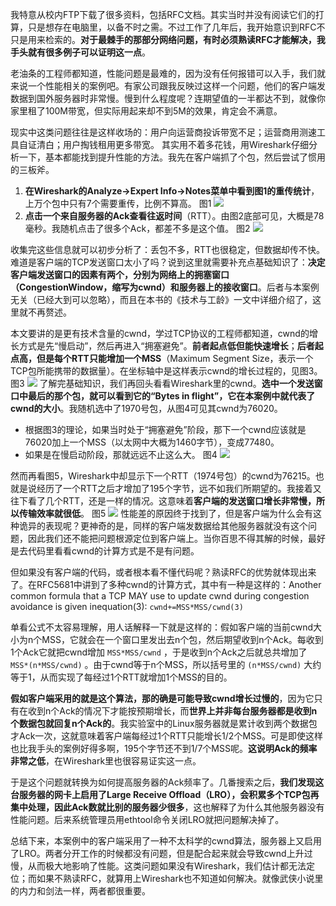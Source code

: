 我特意从校内FTP下载了很多资料，包括RFC文档。其实当时并没有阅读它们的打算，只是想存在电脑里，以备不时之需。不过工作了几年后，我开始意识到RFC不只是用来检索的。**对于最棘手的那部分网络问题，有时必须熟读RFC才能解决，我手头就有很多例子可以证明这一点**。

老油条的工程师都知道，性能问题是最难的，因为没有任何报错可以入手，我们就来说一个性能相关的案例吧。有家公司跟我反映过这样一个问题，他们的客户端发数据到国外服务器时非常慢。慢到什么程度呢？连期望值的一半都达不到，就像你家里租了100M带宽，但实际用起来却不到5M的效果，肯定会不满意。

现实中这类问题往往是这样收场的：用户向运营商投诉带宽不足；运营商用测速工具自证清白；用户掏钱租用更多带宽。
其实用不着多花钱，用Wireshark仔细分析一下，基本都能找到提升性能的方法。我先在客户端抓了个包，然后尝试了惯用的三板斧。
1. **在Wireshark的Analyze→Expert Info→Notes菜单中看到图1的重传统计**，上万个包中只有7个需要重传，比例不算高。
    图1
    ![](https://image-1307616428.cos.ap-beijing.myqcloud.com/Obsidian/202307081557211.png)
2. **点击一个来自服务器的Ack查看往返时间**（RTT）。由图2底部可见，大概是78毫秒。我随机点击了很多个Ack，都差不多是这个值。
    图2
    ![](https://image-1307616428.cos.ap-beijing.myqcloud.com/Obsidian/202307081558058.png)

收集完这些信息就可以初步分析了：丢包不多，RTT也很稳定，但数据却传不快。难道是客户端的TCP发送窗口太小了吗？说到这里就需要补充点基础知识了：**决定客户端发送窗口的因素有两个，分别为网络上的拥塞窗口（CongestionWindow，缩写为cwnd）和服务器上的接收窗口**。后者与本案例无关（已经大到可以忽略），而且在本书的《技术与工龄》一文中详细介绍了，这里就不再赘述。

本文要讲的是更有技术含量的cwnd，学过TCP协议的工程师都知道，cwnd的增长方式是先“慢启动”，然后再进入“拥塞避免”。**前者起点低但能快速增长**；**后者起点高，但是每个RTT只能增加一个MSS**（Maximum Segment Size，表示一个TCP包所能携带的数据量）。在坐标轴中是这样表示cwnd的增长过程的，见图3。
图3
![](https://image-1307616428.cos.ap-beijing.myqcloud.com/Obsidian/202307081559473.png)
了解完基础知识，我们再回头看看Wireshark里的cwnd。**选中一个发送窗口中最后的那个包，就可以看到它的“Bytes in flight”，它在本案例中就代表了cwnd的大小**。我随机选中了1970号包，从图4可见其cwnd为76020。
- 根据图3的理论，如果当时处于“拥塞避免”阶段，那下一个cwnd应该就是76020加上一个MSS（以太网中大概为1460字节），变成77480。
- 如果是在慢启动阶段，那就远远不止这么大。
    图4
    ![](https://image-1307616428.cos.ap-beijing.myqcloud.com/Obsidian/202307081603603.png)

然而再看图5，Wireshark中却显示下一个RTT（1974号包）的cwnd为76215。也就是说经历了一个RTT之后才增加了195个字节，远不如我们所期望的。我接着又往下看了几个RTT，还是一样的情况。这意味着**客户端的发送窗口增长非常慢，所以传输效率就很低**。
图5
![](https://image-1307616428.cos.ap-beijing.myqcloud.com/Obsidian/202307081603699.png)
性能差的原因终于找到了，但是客户端为什么会有这种诡异的表现呢？更神奇的是，同样的客户端发数据给其他服务器就没有这个问题，因此我们还不能把问题根源定位到客户端上。当你百思不得其解的时候，最好是去代码里看看cwnd的计算方式是不是有问题。

但如果没有客户端的代码，或者根本看不懂代码呢？熟读RFC的优势就体现出来了。在RFC5681中讲到了多种cwnd的计算方式，其中有一种是这样的：Another common formula that a TCP MAY use to update cwnd during congestion avoidance is given inequation(3): `cwnd+=MSS*MSS/cwnd(3)`

单看公式不太容易理解，用人话解释一下就是这样的：假如客户端的当前cwnd大小为n个MSS，它就会在一个窗口里发出去n个包，然后期望收到n个Ack。每收到1个Ack它就把cwnd增加 `MSS*MSS/cwnd` ，于是收到n个Ack之后就总共增加了 `MSS*(n*MSS/cwnd)` 。由于cwnd等于n个MSS，所以括号里的 `(n*MSS/cwnd)` 大约等于1，从而实现了每经过1个RTT就增加1个MSS的目的。

**假如客户端采用的就是这个算法，那的确是可能导致cwnd增长过慢的**，因为它只有在收到n个Ack的情况下才能按预期增长，而**世界上并非每台服务器都是收到n个数据包就回复n个Ack的**。我实验室中的Linux服务器就是累计收到两个数据包才Ack一次，这就意味着客户端每经过1个RTT只能增长1/2个MSS。可是即使这样也比我手头的案例好得多啊，195个字节还不到1/7个MSS呢。**这说明Ack的频率非常之低**，在Wireshark里也很容易证实这一点。

于是这个问题就转换为如何提高服务器的Ack频率了。几番搜索之后，**我们发现这台服务器的网卡上启用了Large Receive Offload（LRO），会积累多个TCP包再集中处理，因此Ack数就比别的服务器少很多**，这也解释了为什么其他服务器没有性能问题。后来系统管理员用ethtool命令关闭LRO就把问题解决掉了。

总结下来，本案例中的客户端采用了一种不太科学的cwnd算法，服务器上又启用了LRO。两者分开工作的时候都没有问题，但是配合起来就会导致cwnd上升过慢，从而极大地影响了性能。这类问题如果没有Wireshark，我们估计都无法定位；而如果不熟读RFC，就算用上Wireshark也不知道如何解决。就像武侠小说里的内力和剑法一样，两者都很重要。
